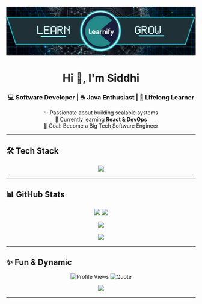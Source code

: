 <!-- GitHub Profile README for TheLearnify -->

<!-- Banner -->
<p align="center">
  <img src="https://raw.githubusercontent.com/TheLearnify/TheLearnify/main/banner.png" alt="banner" />
</p>

<h1 align="center">Hi 👋, I'm Siddhi</h1>
<h3 align="center">💻 Software Developer | ☕ Java Enthusiast | 🚀 Lifelong Learner</h3>

<p align="center">
✨ Passionate about building scalable systems <br>
🌱 Currently learning <b>React & DevOps</b> <br>
🎯 Goal: Become a Big Tech Software Engineer
</p>

---

## 🛠️ Tech Stack
<p align="center">
  <img src="https://skillicons.dev/icons?i=java,mysql,html,css,react,git,github,linux&theme=light" />
</p>

---

## 📊 GitHub Stats
<p align="center">
  <img src="https://github-readme-stats.vercel.app/api?username=TheLearnify&show_icons=true&theme=default&hide_border=true" height="150"/>
  <img src="https://github-readme-stats.vercel.app/api/top-langs/?username=TheLearnify&layout=compact&theme=default&hide_border=true" height="150"/>
</p>

<p align="center">
  <img src="https://streak-stats.demolab.com?user=TheLearnify&theme=default&hide_border=true" height="150"/>
</p>

<p align="center">
  <img src="https://github-profile-trophy.vercel.app/?username=TheLearnify&theme=flat&no-frame=true&column=7" />
</p>

---

## ✨ Fun & Dynamic
<p align="center">
  <!-- Profile Views -->
  <img src="https://komarev.com/ghpvc/?username=TheLearnify&color=lightgrey" alt="Profile Views" />
  
  <!-- Random Dev Quote -->
  <img src="https://quotes-github-readme.vercel.app/api?type=horizontal&theme=light" alt="Quote" />
</p>

<p align="center">
  <!-- Girl Coding GIF -->
  <img src="https://media.giphy.com/media/L1R1tvI9svkIWwpVYr/giphy.gif" width="400"/>
</p>

---

<!--
## 📫 Connect with Me
<p align="center">
  <a href="https://www.linkedin.com/in/siddhi"><img src="https://img.shields.io/badge/LinkedIn-0A66C2?style=for-the-badge&logo=linkedin&logoColor=white"/></a>
  <a href="mailto:siddhi@example.com"><img src="https://img.shields.io/badge/Email-6e6e6e?style=for-the-badge&logo=gmail&logoColor=white"/></a>
</p>
-->
